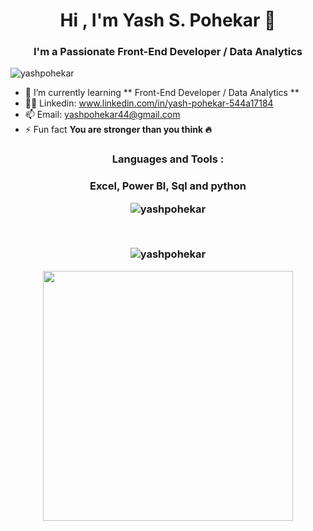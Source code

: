 <h1 align="center">Hi , I'm Yash S. Pohekar 👋 </h1>
<h3 align="center">I'm a Passionate Front-End Developer / Data Analytics </h3>

<p align="left"> <img src="https://komarev.com/ghpvc/?username=yashpohekar&label=Profile%20views&color=0e75b6&style=flat" alt="yashpohekar" /> </p>

- 🌱 I’m currently learning ** Front-End Developer / Data Analytics **
- 👨‍💻 Linkedin: www.linkedin.com/in/yash-pohekar-544a17184
- 📫 Email: yashpohekar44@gmail.com
- ⚡ Fun fact **You are stronger than you think 🔥**



<h3 align="center">Languages and Tools :</h3>
<h3 align="center">Excel, Power BI, Sql and python 

<p align="center"> <img  src="https://github-readme-stats.vercel.app/api/top-langs?username=yashpohekar&show_icons=true&locale=en&layout=compact" alt="yashpohekar" /></p> 

<p>&nbsp;
<div align="center">
  <img align="center" src="https://github-readme-stats.vercel.app/api?username=yashpohekar&show_icons=true&locale=en" alt="yashpohekar" /></p>
  
</div>
<div align="center">
  <img src="https://cdn.dribbble.com/users/1162077/screenshots/3848914/programmer.gif" width="400" />
</div>
